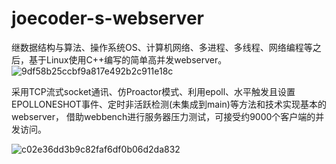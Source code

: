 # joecoder-s-webserver
继数据结构与算法、操作系统OS、计算机网络、多进程、多线程、网络编程等之后，基于Linux使用C++编写的简单高并发webserver。
![9df58b25ccbf9a817e492b2c911e18c](https://github.com/user-attachments/assets/7d8fadfa-5904-43fb-b3b6-3d70b2e86516)

采用TCP流式socket通讯、仿Proactor模式、利用epoll、水平触发且设置EPOLLONESHOT事件、定时非活跃检测(未集成到main)等方法和技术实现基本的webserver，
借助webbench进行服务器压力测试，可接受约9000个客户端的并发访问。

![c02e36dd3b9c82faf6df0b06d2da832](https://github.com/user-attachments/assets/89a78e83-ddc0-4c04-9c20-6bb3fd0a65a6)

